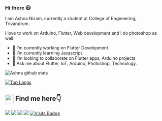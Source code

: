 ### Hi there 😃

I am Ashna Nizam, currently a student at College of Engineering, Trivandrum.

I love to work on Arduino, Flutter, Web development and I do photoshop as well.


- 🔭 I’m currently working on Flutter Development
- 🌱 I’m currently learning Javascript
- 👯 I’m looking to collaborate on Flutter apps, Arduino projects
- 💬 Ask me about Flutter, IoT, Arduino, Photoshop, Technology.

 
 ![Ashna github stats](https://github-readme-stats.vercel.app/api?username=AshNiz24&show_icons=true&theme=radical&hide=issues)
 
 [![Top Langs](https://github-readme-stats.vercel.app/api/top-langs/?username=AshNiz24&layout=compact)](https://github.com/AshNiz24/github-readme-stats)
 
 
<summary><h2><img src="https://emojis.slackmojis.com/emojis/images/1579216111/7550/pikachu_wave.gif?1579216111" align="center"
                width="28" /> Find me here👇</h2></summary>

<p align = "center">
 
[<img src ="https://img.shields.io/badge/portfolio-%23.svg?&style=for-the-badge&logo=&logoColor=white%22">]()
[<img src="https://img.shields.io/badge/gmail-%231DA1F2.svg?&style=for-the-badge&logo=gmail&logoColor=white" />](mailto:ashnizaster@gmail.com) 
[<img src="https://img.shields.io/badge/linkedin-%230077B5.svg?&style=for-the-badge&logo=linkedin&logoColor=white" />](https://www.linkedin.com/in/)
[<img src = "https://img.shields.io/badge/instagram-%23E4405F.svg?&style=for-the-badge&logo=instagram&logoColor=white">](https://www.instagram.com/_.chakzz.99._)
[![Visits Badge](https://badges.pufler.dev/visits/chandran-jr/chandran-jr?style=for-the-badge)](https://github.com/AshNiz24)

</p>


